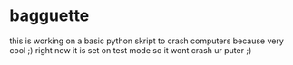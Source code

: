 # bagguette
this is working on a basic python skript to crash computers because very cool ;)
right now it is set on test mode so it wont crash ur puter ;)
